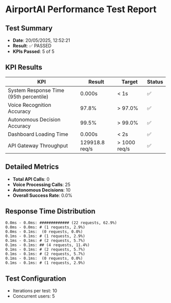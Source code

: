 # AirportAI Performance Test Report

## Test Summary

- **Date**: 20/05/2025, 12:52:21
- **Result**: ✅ PASSED
- **KPIs Passed**: 5 of 5

## KPI Results

| KPI | Result | Target | Status |
|-----|--------|--------|--------|
| System Response Time (95th percentile) | 0.000s | < 1s | ✅ |
| Voice Recognition Accuracy | 97.8% | > 97.0% | ✅ |
| Autonomous Decision Accuracy | 99.5% | > 99.0% | ✅ |
| Dashboard Loading Time | 0.000s | < 2s | ✅ |
| API Gateway Throughput | 129918.8 req/s | > 1000 req/s | ✅ |

## Detailed Metrics

- **Total API Calls**: 0
- **Voice Processing Calls**: 25
- **Autonomous Decisions**: 10
- **Overall Success Rate**: 0.0%

## Response Time Distribution

```
0.0ms - 0.0ms: ############# (22 requests, 62.9%)
0.0ms - 0.0ms: # (1 requests, 2.9%)
0.0ms - 0.1ms:  (0 requests, 0.0%)
0.1ms - 0.1ms: # (1 requests, 2.9%)
0.1ms - 0.1ms: # (2 requests, 5.7%)
0.1ms - 0.1ms: ## (4 requests, 11.4%)
0.1ms - 0.1ms: # (2 requests, 5.7%)
0.1ms - 0.1ms: # (2 requests, 5.7%)
0.1ms - 0.1ms:  (0 requests, 0.0%)
0.1ms - 0.1ms: # (1 requests, 2.9%)
```

## Test Configuration

- Iterations per test: 10
- Concurrent users: 5


